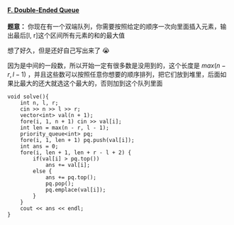 #### [F. Double-Ended Queue](https://codeforces.com/gym/104380/problem/F)

**题意：** 你现在有一个双端队列，你需要按照给定的顺序一次向里面插入元素，输出最后[l, r]这个区间所有元素的和的最大值

想了好久，但是还好自己写出来了 😭

因为是中间的一段数，所以开始一定有很多数是没用到的，这个长度是 $max(n - r, l - 1)$ ，并且这些数可以按照任意你想要的顺序排列，把它们放到堆里，后面如果比最大的还大就选这个最大的，否则加到这个队列里面

```cpp[]
void solve(){
    int n, l, r;
    cin >> n >> l >> r;
    vector<int> val(n + 1);
    fore(i, 1, n + 1) cin >> val[i];
    int len = max(n - r, l - 1);
    priority_queue<int> pq;
    fore(i, 1, len + 1) pq.push(val[i]);
    int ans = 0;
    fore(i, len + 1, len + r - l + 2) {
        if(val[i] > pq.top())
            ans += val[i];
        else {
            ans += pq.top();
            pq.pop();
            pq.emplace(val[i]);
        }
    }
    cout << ans << endl;
}
```

